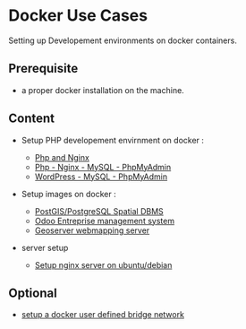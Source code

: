 # Docker Use Cases

Setting up Developement environments on docker containers.

## Prerequisite 

- a proper docker installation on the machine.

## Content 

* Setup PHP developement envirnment on docker :
    * [Php and Nginx](./php-nginx/README.md) 
    * [Php - Nginx - MySQL - PhpMyAdmin](./php-nginx-mysql-phpmyadmin/README.md) 
    * [WordPress - MySQL - PhpMyAdmin](./wordpress-mysql-phpmyadmin/README.md) 

* Setup images on docker :
    * [PostGIS/PostgreSQL Spatial DBMS](./setup-images-on-docker/postgis-on-docker.md) 
    * [Odoo Entreprise management system](./setup-images-on-docker/odoo-on-docker.md) 
    * [Geoserver webmapping server](./setup-images-on-docker/geoserver-on-docker.md) 

* server setup
    * [Setup nginx server on ubuntu/debian](./setup-server/setup-nginx-on-ubuntu.md)


## Optional 

- [setup a docker user defined bridge network](https://docs.docker.com/network/bridge/##differences-between-user-defined-bridges-and-the-default-bridge)